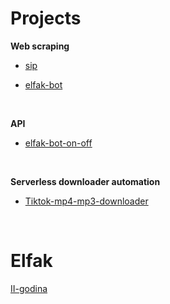 # Projects
**Web scraping**
- [sip](https://github.com/lazarevicOgnjen/sip)

- [elfak-bot](https://github.com/lazarevicOgnjen/elfak-bot) 

<br>

**API**
- [elfak-bot-on-off](https://github.com/lazarevicOgnjen/elfak-bot-on-off)

<br>

**Serverless downloader automation**
- [Tiktok-mp4-mp3-downloader](https://github.com/lazarevicOgnjen/Tiktok-mp4-mp3-downloader/tree/main)

<br>

# Elfak
[II-godina](https://github.com/lazarevicOgnjen/II-godina)
